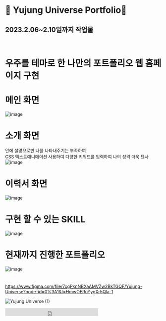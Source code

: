 # 🙏 Yujung Universe Portfolio💜<br>
<h2>2023.2.06~2.10일까지 작업물</h2><br>

# 우주를 테마로 한 나만의 포트폴리오 웹 홈페이지 구현

# 메인 화면
![image](https://user-images.githubusercontent.com/120998460/218963018-f4098f23-a17f-4266-9bc0-7462fc781759.png)

# 소개 화면
안에 설명으로만 나를 나타내주기는 부족하여 <br>CSS 텍스트애니메이션 사용하여 다양한 키워드를 입력하여 나의 성격 더욱 묘사
![image](https://user-images.githubusercontent.com/120998460/218963125-750d70d1-6a7f-4d33-a62d-0f94c58290d4.png)

# 이력서 화면
![image](https://user-images.githubusercontent.com/120998460/218963446-9077770c-9de6-47e5-a3ec-f2683d72d1e5.png)

# 구현 할 수 있는 SKILL
![image](https://user-images.githubusercontent.com/120998460/218963532-1c2df34c-c3e9-45b9-a888-04b9aad2ffe5.png)

# 현재까지 진행한 포트폴리오
![image](https://user-images.githubusercontent.com/120998460/218963601-f7f3d193-754a-41cc-af36-4dd2c4113a67.png)

# 
https://www.figma.com/file/7cgPknNBXaAMVZw2BkTGQF/Yujung-Universe?node-id=0%3A1&t=HmwOERuYygXr5Qla-1


![Yujung Universe (1)](https://user-images.githubusercontent.com/120998460/219307563-6f4f554d-1188-4d73-bf36-ec1bdee0934b.png)


 <embed src="http://www.youtube.com/v/https://youtu.be/3YqPKLZF_WU?version=2&amp;hl=ko_KR&autoplay=1&loop=1&amp;rel=0" type="application/x-shockwave-flash" width="300" height="25" allowscriptaccess="always" allowfullscreen="true"></embed>
